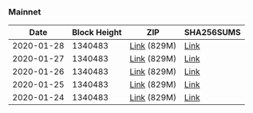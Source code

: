 ### Mainnet

|    Date    | Block Height | ZIP | SHA256SUMS |
| ---------- | ------------ | --- | ---------- |
| 2020-01-28 | 1340483 | [Link](https://s3-ap-southeast-2.amazonaws.com/ion-bootstrap/mainnet/2020-01-28/bootstrap.dat.zip) (829M) | [Link](https://s3-ap-southeast-2.amazonaws.com/ion-bootstrap/mainnet/2020-01-28/SHA256SUMS) |
| 2020-01-27 | 1340483 | [Link](https://s3-ap-southeast-2.amazonaws.com/ion-bootstrap/mainnet/2020-01-27/bootstrap.dat.zip) (829M) | [Link](https://s3-ap-southeast-2.amazonaws.com/ion-bootstrap/mainnet/2020-01-27/SHA256SUMS) |
| 2020-01-26 | 1340483 | [Link](https://s3-ap-southeast-2.amazonaws.com/ion-bootstrap/mainnet/2020-01-26/bootstrap.dat.zip) (829M) | [Link](https://s3-ap-southeast-2.amazonaws.com/ion-bootstrap/mainnet/2020-01-26/SHA256SUMS) |
| 2020-01-25 | 1340483 | [Link](https://s3-ap-southeast-2.amazonaws.com/ion-bootstrap/mainnet/2020-01-25/bootstrap.dat.zip) (829M) | [Link](https://s3-ap-southeast-2.amazonaws.com/ion-bootstrap/mainnet/2020-01-25/SHA256SUMS) |
| 2020-01-24 | 1340483 | [Link](https://s3-ap-southeast-2.amazonaws.com/ion-bootstrap/mainnet/2020-01-24/bootstrap.dat.zip) (829M) | [Link](https://s3-ap-southeast-2.amazonaws.com/ion-bootstrap/mainnet/2020-01-24/SHA256SUMS) |
